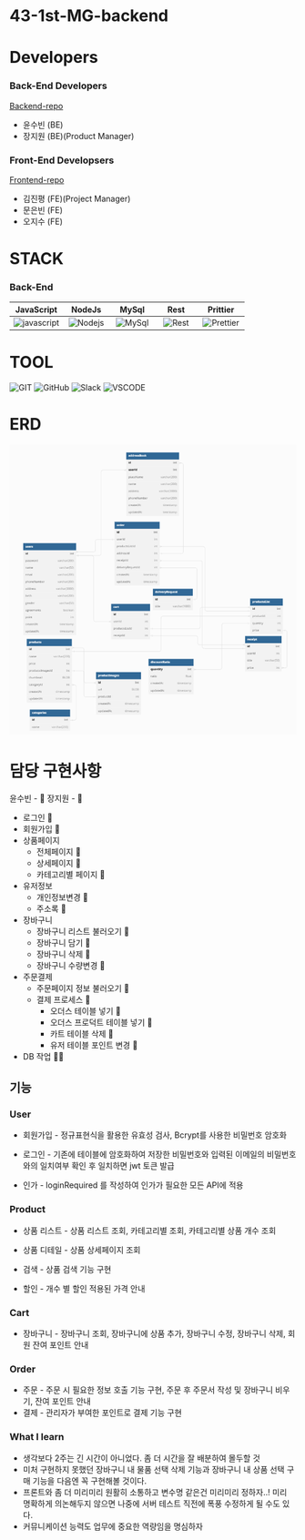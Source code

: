 # 43-1st-MG-backend

# Developers

### Back-End Developers 
[Backend-repo](https://github.com/wecode-bootcamp-korea/43-1st-MG-backend)

- 윤수빈 (BE)
- 장지원 (BE)(Product Manager)

### Front-End Developsers
[Frontend-repo](https://github.com/wecode-bootcamp-korea/43-1st-MG-frontend)

- 김진평 (FE)(Project Manager)
- 문은빈 (FE)
- 오지수 (FE)

# STACK

### Back-End

|                                                                                                       JavaScript                                                                                                        |                                                                                              &nbsp;&nbsp;NodeJs&nbsp;&nbsp;                                                                                               |                                                                                        &nbsp;&nbsp;&nbsp;MySql&nbsp;&nbsp;&nbsp;                                                                                         |                                                                                    &nbsp;&nbsp;&nbsp;&nbsp;Rest&nbsp;&nbsp;&nbsp;&nbsp;                                                                                     |                                                                                           &nbsp;&nbsp;&nbsp;Prittier&nbsp;&nbsp;&nbsp;                                                                                            |
| :---------------------------------------------------------------------------------------------------------------------------------------------------------------------------------------------------------------------: | :-----------------------------------------------------------------------------------------------------------------------------------------------------------------------------------------------------------------------: | :----------------------------------------------------------------------------------------------------------------------------------------------------------------------------------------------------------------------: | :-------------------------------------------------------------------------------------------------------------------------------------------------------------------------------------------------------------------------: | :-------------------------------------------------------------------------------------------------------------------------------------------------------------------------------------------------------------------------------: |
| ![javascript](https://camo.githubusercontent.com/d2e764d63294c27eff3598ae3a0df5884b4efcabbdbbd200e51472cddf4a3f03/68747470733a2f2f74656368737461636b2d67656e657261746f722e76657263656c2e6170702f6a732d69636f6e2e737667) | ![Nodejs](https://camo.githubusercontent.com/418cbff54fe0ff385225ac464200a519c169c0fd3fb80402a8a9f977efd63c7a/68747470733a2f2f74656368737461636b2d67656e657261746f722e76657263656c2e6170702f6e67696e782d69636f6e2e737667) | ![MySql](https://camo.githubusercontent.com/b3578157355b1ac74d38d0f89d1022095ba7f7a988db091cef0fa4a62685e87e/68747470733a2f2f74656368737461636b2d67656e657261746f722e76657263656c2e6170702f6d7973716c2d69636f6e2e737667) | ![Rest](https://camo.githubusercontent.com/06ebb2c20cfd35f27db6d25b0a03f5a0d078f63e20c098c6ce461b7bffd18d60/68747470733a2f2f74656368737461636b2d67656e657261746f722e76657263656c2e6170702f726573746170692d69636f6e2e737667) | ![Prettier](https://camo.githubusercontent.com/82935f72bd8f7a84991ceeb91cba325f0ae3b00f7fb2af42da60a81d3ff631b4/68747470733a2f2f74656368737461636b2d67656e657261746f722e76657263656c2e6170702f70726574746965722d69636f6e2e737667) |

# TOOL

![GIT](https://camo.githubusercontent.com/493683d1e69c600dc04bb375ab588466c554471ea28f7326b390b5103c401058/68747470733a2f2f696d672e736869656c64732e696f2f62616467652f4769742d4630353033323f7374796c653d666c6174266c6f676f3d476974266c6f676f436f6c6f723d7768697465)&nbsp;![GitHub](https://camo.githubusercontent.com/779ecf5e6059fd906fca2099015186945f91679f22da6bf05f37f52e69e86e8a/68747470733a2f2f696d672e736869656c64732e696f2f62616467652f4769744875622d3138313731373f7374796c653d666c6174266c6f676f3d476974487562266c6f676f436f6c6f723d7768697465)&nbsp;![Slack](https://camo.githubusercontent.com/78f1634c5ea1be58f1f7a433c687cda4fdb475542c6958e4984782d50a30b9a1/68747470733a2f2f696d672e736869656c64732e696f2f62616467652f536c61636b2d3441313534423f7374796c653d666c6174266c6f676f3d536c61636b266c6f676f436f6c6f723d7768697465)&nbsp;![VSCODE](https://camo.githubusercontent.com/e41fd8604cbb491e8716306e2436b9b1c1efe739cc147779b73cb974c2aaf8f7/68747470733a2f2f696d672e736869656c64732e696f2f62616467652f5653436f64652d3030374143433f7374796c653d666c6174266c6f676f3d56697375616c2053747564696f20436f6465266c6f676f436f6c6f723d7768697465)

# ERD

![ERD](https://raw.githubusercontent.com/wecode-bootcamp-korea/43-1st-MG-backend/6645fad5aa946afef425c3555f156a52168e6247/ERD.png)

# 담당 구현사항

윤수빈 - 🐧 장지원 - 🐹

- 로그인 🐧
- 회원가입 🐧
- 상품페이지
  - 전체페이지 🐹
  - 상세페이지 🐹
  - 카테고리별 페이지 🐹
- 유저정보
  - 개인정보변경 🐧
  - 주소록 🐹
- 장바구니
  - 장바구니 리스트 불러오기 🐹
  - 장바구니 담기 🐧
  - 장바구니 삭제 🐹
  - 장바구니 수량변경 🐧
- 주문결제
  - 주문페이지 정보 불러오기 🐹
  - 결제 프로세스 🐹
    - 오더스 테이블 넣기 🐹
    - 오더스 프로덕트 테이블 넣기 🐹
    - 카트 테이블 삭제 🐹
    - 유저 테이블 포인트 변경 🐹
- DB 작업 🐧🐹

## 기능

### User

- 회원가입 - 정규표현식을 활용한 유효성 검사, Bcrypt를 사용한 비밀번호 암호화

- 로그인 - 기존에 테이블에 암호화하여 저장한 비밀번호와 입력된 이메일의 비밀번호와의 일치여부 확인 후 일치하면 jwt 토큰 발급

- 인가 - loginRequired 를 작성하여 인가가 필요한 모든 API에 적용

### Product

- 상품 리스트 - 상품 리스트 조회, 카테고리별 조회, 카테고리별 상품 개수 조회

- 상품 디테일 - 상품 상세페이지 조회

- 검색 - 상품 검색 기능 구현

- 할인 - 개수 별 할인 적용된 가격 안내

### Cart

- 장바구니 - 장바구니 조회, 장바구니에 상품 추가, 장바구니 수정, 장바구니 삭제, 회원 잔여 포인트 안내

### Order

- 주문 - 주문 시 필요한 정보 호출 기능 구현, 주문 후 주문서 작성 및 장바구니 비우기, 잔여 포인트 안내
- 결제 - 관리자가 부여한 포인트로 결제 기능 구현

### What I learn

- 생각보다 2주는 긴 시간이 아니었다. 좀 더 시간을 잘 배분하여 몰두할 것
- 미처 구현하지 못했던 장바구니 내 물품 선택 삭제 기능과 장바구니 내 상품 선택 구매 기능을 다음엔 꼭 구현해볼 것이다.
- 프론트와 좀 더 미리미리 원활히 소통하고 변수명 같은건 미리미리 정하자..! 미리 명확하게 의논해두지 않으면 나중에 서버 테스트 직전에 폭풍 수정하게 될 수도 있다.
- 커뮤니케이션 능력도 업무에 중요한 역량임을 명심하자
